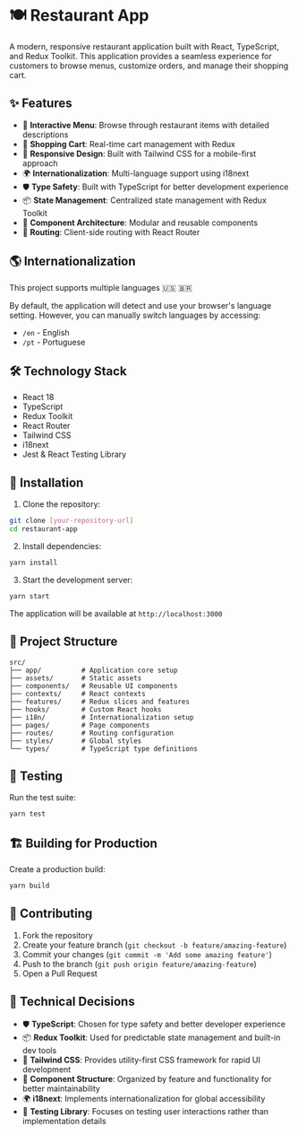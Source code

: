 # 🍽️ Restaurant App

A modern, responsive restaurant application built with React, TypeScript, and Redux Toolkit. This application provides a seamless experience for customers to browse menus, customize orders, and manage their shopping cart.

## ✨ Features

- 📱 **Interactive Menu**: Browse through restaurant items with detailed descriptions
- 🛒 **Shopping Cart**: Real-time cart management with Redux
- 📱 **Responsive Design**: Built with Tailwind CSS for a mobile-first approach
- 🌍 **Internationalization**: Multi-language support using i18next
- 🛡️ **Type Safety**: Built with TypeScript for better development experience
- 📦 **State Management**: Centralized state management with Redux Toolkit
- 🧩 **Component Architecture**: Modular and reusable components
- 🔄 **Routing**: Client-side routing with React Router

## 🌎 Internationalization

This project supports multiple languages 🇺🇸 🇧🇷

By default, the application will detect and use your browser's language setting. However, you can manually switch languages by accessing:

- `/en` - English
- `/pt` - Portuguese

## 🛠️ Technology Stack

- React 18
- TypeScript
- Redux Toolkit
- React Router
- Tailwind CSS
- i18next
- Jest & React Testing Library

## 🚀 Installation

1. Clone the repository:

```bash
git clone [your-repository-url]
cd restaurant-app
```

2. Install dependencies:

```bash
yarn install
```

3. Start the development server:

```bash
yarn start
```

The application will be available at `http://localhost:3000`

## 📁 Project Structure

```
src/
├── app/          # Application core setup
├── assets/       # Static assets
├── components/   # Reusable UI components
├── contexts/     # React contexts
├── features/     # Redux slices and features
├── hooks/        # Custom React hooks
├── i18n/         # Internationalization setup
├── pages/        # Page components
├── routes/       # Routing configuration
├── styles/       # Global styles
└── types/        # TypeScript type definitions
```

## 🧪 Testing

Run the test suite:

```bash
yarn test
```

## 🏗️ Building for Production

Create a production build:

```bash
yarn build
```

## 🤝 Contributing

1. Fork the repository
2. Create your feature branch (`git checkout -b feature/amazing-feature`)
3. Commit your changes (`git commit -m 'Add some amazing feature'`)
4. Push to the branch (`git push origin feature/amazing-feature`)
5. Open a Pull Request

## 🤔 Technical Decisions

- 🛡️ **TypeScript**: Chosen for type safety and better developer experience
- 📦 **Redux Toolkit**: Used for predictable state management and built-in dev tools
- 🎨 **Tailwind CSS**: Provides utility-first CSS framework for rapid UI development
- 🧩 **Component Structure**: Organized by feature and functionality for better maintainability
- 🌍 **i18next**: Implements internationalization for global accessibility
- 🧪 **Testing Library**: Focuses on testing user interactions rather than implementation details
